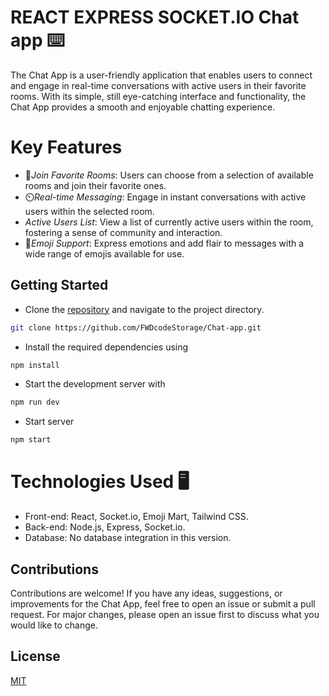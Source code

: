 # **REACT EXPRESS SOCKET.IO** Chat app ⌨️

The Chat App is a user-friendly application that enables users to connect and engage in real-time conversations with active users in their favorite rooms. With its simple, still eye-catching interface and functionality, the Chat App provides a smooth and enjoyable chatting experience.

# Key Features
- 🚪*Join Favorite Rooms*: 
  Users can choose from a selection of available rooms and join their favorite ones.
- ⏲️*Real-time Messaging*: 
  Engage in instant conversations with active users within the selected room.
- *Active Users List*: 
  View a list of currently active users within the room, fostering a sense of community and interaction.
- 🙂*Emoji Support*: 
  Express emotions and add flair to messages with a wide range of emojis available for use.

## Getting Started

- Clone the [repository](https://github.com/FWDcodeStorage/Chat-app.git) and navigate to the project directory.
```bash
git clone https://github.com/FWDcodeStorage/Chat-app.git
```
- Install the required dependencies using
```bash
npm install
```

- Start the development server with
```bash
npm run dev
```

- Start server
```bash
npm start
```

# **Technologies Used** 🖥️
- Front-end: React, Socket.io, Emoji Mart, Tailwind CSS.
- Back-end: Node.js, Express, Socket.io.
- Database: No database integration in this version.

## Contributions

Contributions are welcome! If you have any ideas, suggestions, or improvements for the Chat App, feel free to open an issue or submit a pull request. For major changes, please open an issue first
to discuss what you would like to change.



## License

[MIT](https://choosealicense.com/licenses/mit/)
